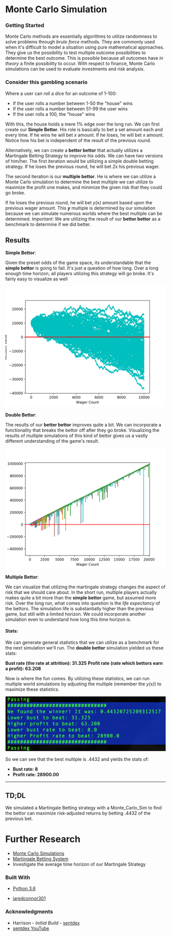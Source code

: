 # Monte Carlo Simulation

### Getting Started

Monte Carlo methods are essentially algorithms to utilize randomness to solve problems through _brute force_ methods. They are commonly used when it's difficult to model a situation using pure mathematical approaches. They give us the possibility to test multiple outcome possibilities to determine the best outcome. This is possible because all outcomes have _in theory_ a finite possibility to occur. With respect to finance, Monte Carlo simulations can be used to evaluate investments and risk analysis.

### Consider this gambling scenario

Where a user can roll a dice for an outcome of 1-100:

* If the user rolls a number between 1-50 the "house" wins
* If the user rolls a number between 51-99 the user wins
* If the user rolls a 100, the "house" wins

With this, the house holds a mere 1% edge over the long run. We can first create our __Simple Bettor__. His role is basically to bet a set amount each and every time. If he wins he will bet _x_ amount. If he loses, he will bet _x_ amount. Notice how his bet is independent of the result of the previous round.

Alternatively, we can create a __better bettor__ that actually utilizes a Martingale Betting Strategy to improve his odds. We can have two versions of him/her. The first iteration would be utilizing a simple double betting strategy. If he loses the previous round, he will bet _2x_ his previous wager.

The second iteration is our __multiple bettor__. He is where we can utilize a Monte Carlo simulation to determine the best multiple we can utilize to maximize the profit one makes, and minimize the given risk that they could go broke.

 If he loses the previous round, he will bet _y(x)_ amount based upon the previous wager amount. This ___y___ multiple is determined by our simulation because we can simulate numerous worlds where the best multiple can be determined. _Important_: We are utilizing the result of our __bettor bettor__ as a benchmark to determine if we did better.

## Results

__Simple Bettor__:

Given the preset odds of the game space, its understandable that the __simple bettor__ is going to fail. It's just a question of how long. Over a long enough time horizon, all players utilizing this strategy will go broke. It's fairly easy to visualize as well

![Simple_bettor](https://github.com/jaredconnor301/Monte_Carlo_Sim/blob/master/simple_bettor.png?raw=true)

__Double Bettor__:

The results of our __better bettor__ improves quite a bit. We can incorporate a functionality that breaks the bettor off after they go broke. Visualizing the results of multiple simulations of this kind of bettor gives us a vastly different understanding of the game's result.

![Double_bettor](https://raw.githubusercontent.com/jaredconnor301/Monte_Carlo_Sim/master/double_bettor.png?raw=true)

__Multiple Bettor__:

We can visualize that utilizing the martingale strategy changes the aspect of risk that we should care about. In the short run, multiple players actually makes quite a bit more than the __simple bettor__ game, but assumed more risk. Over the long run, what comes into question is the _life expectancy_ of the bettors. The simulation life is substantially higher than the previous game, but still with a limited horizon. We could incorporate another simulation even to understand how long this time horizon is.

#### Stats:

We can generate general statistics that we can utilize as a benchmark for the next simulation we'll run. The __double bettor__ simulation yielded us these stats:

__Bust rate (the rate at attrition): 31.325__
__Profit rate (rate which bettors earn a profit): 63.208__

Now is where the fun comes. By utilizing these statistics, we can run multiple world simulations by adjusting the multiple (remember the _y(x)_) to maximize these statistics.

![Multiple_bettor](https://github.com/jaredconnor301/Monte_Carlo_Sim/blob/master/Results.png?raw=true)

So we can see that the best multiple is .4432 and yields the stats of:

* __Bust rate: 8__
* __Profit rate: 28900.00__

---------------------------------------------------------------------------------------------------------------------------









## TD;DL

We simulated a Martingale Betting strategy with a Monte_Carlo_Sim to find the bettor can maximize risk-adjusted returns by betting .4432 of the previous bet.

# Further Research

* [Monte Carlo Simulations](https://en.wikipedia.org/wiki/Monte_Carlo_method)
* [Martingale Betting System](https://en.wikipedia.org/wiki/Martingale)
* Investigate the average time horizon of our Martingale Strategy

### Built With

* [Python 3.6](https://docs.python.org/3/)

* [jaredconnor301](https://github.com/jaredconnor301)

### Acknowledgments

* Harrison - *Initial Build* - [sentdex](https://github.com/Sentdex)
* [sentdex YouTube](https://www.youtube.com/results?search_query=sentdex)
